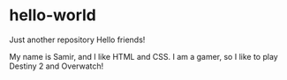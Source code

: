 # hello-world
Just another repository
Hello friends!

My name is Samir, and I like HTML and CSS. I am a gamer, so I like to play Destiny 2 and Overwatch!
